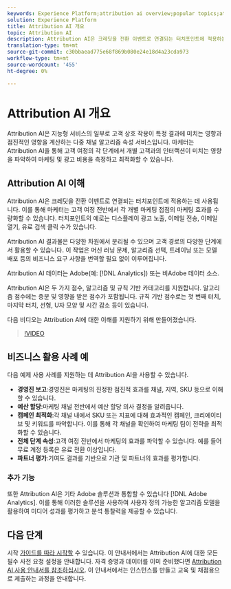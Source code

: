 ```yaml
---
keywords: Experience Platform;attribution ai overview;popular topics;attribution ai;Attribution ai
solution: Experience Platform
title: Attribution AI 개요
topic: Attribution AI
description: Attribution AI은 크레딧을 전환 이벤트로 연결되는 터치포인트에 적용하는 데 사용됩니다. 이를 통해 마케터는 고객 여정 전반에서 각 개별 마케팅 접점의 마케팅 효과를 수량화할 수 있습니다. 터치포인트의 예로는 디스플레이 광고 노출, 이메일 전송, 이메일 열기, 유료 검색 클릭 수가 있습니다.
translation-type: tm+mt
source-git-commit: c30bbaead775e68f869b080e24e18d4a23cda973
workflow-type: tm+mt
source-wordcount: '455'
ht-degree: 0%

---
```



# Attribution AI 개요

Attribution AI은 지능형 서비스의 일부로 고객 상호 작용이 특정 결과에 미치는 영향과 점진적인 영향을 계산하는 다중 채널 알고리즘 속성 서비스입니다. 마케터는 Attribution AI을 통해 고객 여정의 각 단계에서 개별 고객과의 인터랙션이 미치는 영향을 파악하여 마케팅 및 광고 비용을 측정하고 최적화할 수 있습니다.

## Attribution AI 이해

Attribution AI은 크레딧을 전환 이벤트로 연결되는 터치포인트에 적용하는 데 사용됩니다. 이를 통해 마케터는 고객 여정 전반에서 각 개별 마케팅 접점의 마케팅 효과를 수량화할 수 있습니다. 터치포인트의 예로는 디스플레이 광고 노출, 이메일 전송, 이메일 열기, 유료 검색 클릭 수가 있습니다.

Attribution AI 결과물은 다양한 차원에서 분리될 수 있으며 고객 경로의 다양한 단계에서 활용할 수 있습니다. 이 작업은 머신 러닝 문제, 알고리즘 선택, 트레이닝 또는 모델 배포 등의 비즈니스 요구 사항을 번역할 필요 없이 이루어집니다.

Attribution AI 데이터는 Adobe(예: [!DNL Analytics]) 또는 비Adobe 데이터 소스.

Attribution AI은 두 가지 점수, 알고리즘 및 규칙 기반 카테고리를 지원합니다. 알고리즘 점수에는 증분 및 영향을 받은 점수가 포함됩니다. 규칙 기반 점수로는 첫 번째 터치, 마지막 터치, 선형, U자 모양 및 시간 감소 등이 있습니다.

다음 비디오는 Attribution AI에 대한 이해를 지원하기 위해 만들어졌습니다.

>[!VIDEO](https://video.tv.adobe.com/v/32667?learn=on&quality=12)

## 비즈니스 활용 사례 예

다음 예제 사용 사례를 지원하는 데 Attribution AI을 사용할 수 있습니다.

- **경영진 보고**:경영진은 마케팅의 진정한 점진적 효과를 채널, 지역, SKU 등으로 이해할 수 있습니다.
- **예산 할당**:마케팅 채널 전반에서 예산 할당 의사 결정을 알려줍니다.
- **캠페인 최적화**:각 채널 내에서 SKU 또는 지표에 대해 효과적인 캠페인, 크리에이티브 및 키워드를 파악합니다. 이를 통해 각 채널을 확인하여 마케팅 팀이 전략을 최적화할 수 있습니다.
- **전체 단계 속성**:고객 여정 전반에서 마케팅의 효과를 파악할 수 있습니다. 예를 들어 무료 계정 등록은 유료 전환 이상입니다.
- **파트너 평가**:기여도 결과를 기반으로 기관 및 파트너의 효과를 평가합니다.

### 추가 기능

또한 Attribution AI은 기타 Adobe 솔루션과 통합할 수 있습니다 [!DNL Adobe Analytics]. 이를 통해 이러한 솔루션을 사용하여 사용자 정의 가능한 알고리즘 모델을 활용하여 미디어 성과를 평가하고 분석 통찰력을 제공할 수 있습니다.

## 다음 단계

시작 [가이드를 따라 시작할](./getting-started.md) 수 있습니다. 이 안내서에서는 Attribution AI에 대한 모든 필수 사전 요청 설정을 안내합니다. 자격 증명과 데이터를 이미 준비했다면 [Attribution AI 사용 안내서를 참조하십시오](./user-guide.md). 이 안내서에서는 인스턴스를 만들고 교육 및 채점용으로 제출하는 과정을 안내합니다.